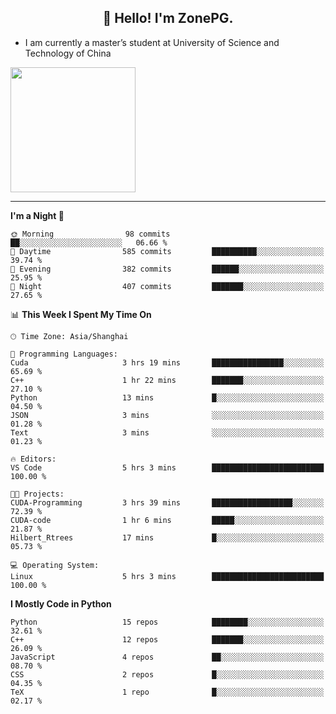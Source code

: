<h2 align="center">👋 Hello! I'm ZonePG.</h2>

- I am currently a master’s student at University of Science and Technology of China

<img height=200 align="center" src="https://github-readme-stats.vercel.app/api?username=zonepg" />

-------

<!--START_SECTION:waka-->
**I'm a Night 🦉** 

```text
🌞 Morning                98 commits          ██░░░░░░░░░░░░░░░░░░░░░░░   06.66 % 
🌆 Daytime                585 commits         ██████████░░░░░░░░░░░░░░░   39.74 % 
🌃 Evening                382 commits         ██████░░░░░░░░░░░░░░░░░░░   25.95 % 
🌙 Night                  407 commits         ███████░░░░░░░░░░░░░░░░░░   27.65 % 
```


📊 **This Week I Spent My Time On** 

```text
🕑︎ Time Zone: Asia/Shanghai

💬 Programming Languages: 
Cuda                     3 hrs 19 mins       ████████████████░░░░░░░░░   65.69 % 
C++                      1 hr 22 mins        ███████░░░░░░░░░░░░░░░░░░   27.10 % 
Python                   13 mins             █░░░░░░░░░░░░░░░░░░░░░░░░   04.50 % 
JSON                     3 mins              ░░░░░░░░░░░░░░░░░░░░░░░░░   01.28 % 
Text                     3 mins              ░░░░░░░░░░░░░░░░░░░░░░░░░   01.23 % 

🔥 Editors: 
VS Code                  5 hrs 3 mins        █████████████████████████   100.00 % 

🐱‍💻 Projects: 
CUDA-Programming         3 hrs 39 mins       ██████████████████░░░░░░░   72.39 % 
CUDA-code                1 hr 6 mins         █████░░░░░░░░░░░░░░░░░░░░   21.87 % 
Hilbert_Rtrees           17 mins             █░░░░░░░░░░░░░░░░░░░░░░░░   05.73 % 

💻 Operating System: 
Linux                    5 hrs 3 mins        █████████████████████████   100.00 % 
```

**I Mostly Code in Python** 

```text
Python                   15 repos            ████████░░░░░░░░░░░░░░░░░   32.61 % 
C++                      12 repos            ███████░░░░░░░░░░░░░░░░░░   26.09 % 
JavaScript               4 repos             ██░░░░░░░░░░░░░░░░░░░░░░░   08.70 % 
CSS                      2 repos             █░░░░░░░░░░░░░░░░░░░░░░░░   04.35 % 
TeX                      1 repo              █░░░░░░░░░░░░░░░░░░░░░░░░   02.17 % 
```




<!--END_SECTION:waka-->
